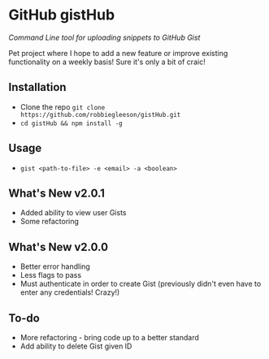 # GitHub gistHub

*Command Line tool for uploading snippets to GitHub Gist*

Pet project where I hope to add a new feature or improve existing functionality on a weekly basis! Sure it's only a bit of craic!

## Installation
- Clone the repo `git clone https://github.com/robbiegleeson/gistHub.git`
- `cd gistHub && npm install -g`

## Usage

- `gist <path-to-file> -e <email> -a <boolean>`

## What's New v2.0.1
- Added ability to view user Gists
- Some refactoring

## What's New v2.0.0
- Better error handling
- Less flags to pass
- Must authenticate in order to create Gist (previously didn't even have to enter any credentials! Crazy!)

## To-do
- More refactoring - bring code up to a better standard
- Add ability to delete Gist given ID
